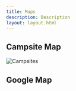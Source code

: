 ```yaml
---
title: Maps
description: Description
layout: layout.html
---
```


## Campsite Map

![Campsites](/img/campsites.png)

## Google Map

<div id="direction-map"></div>
